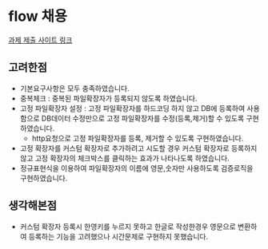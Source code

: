 # flow 채용

[과제 제출 사이트 링크](http://3.39.10.138:8088/)

## 고려한점
- 기본요구사항은 모두 충족하였습니다.
- 중복체크 : 중복된 파일확장자가 등록되지 않도록 하였습니다.
- 고정 파일확장자 설정 : 고정 파일확장자를 하드코딩 하지 않고 DB에 등록하여 사용함으로 DB데이터 수정만으로 고정 파일확장자를 수정(등록,제거)할 수 있도록 구현하였습니다.
  - http요청으로 고정 파일확장자를 등록, 제거할 수 있도록 구현하였습니다. 
- 고정 확장자를 커스텀 확장자로 추가하려고 시도할 경우 커스텀 확장자로 등록하지 않고 고정 확장자의 체크박스를 클릭하는 효과가 나타나도록 하였습니다.
- 정규표현식을 이용하여 파일확장자의 이름에 영문,숫자만 사용하도록 검증로직을 구현하였습니다.

## 생각해본점
- 커스텀 확장자 등록시 한영키를 누르지 못하고 한글로 작성한경우 영문으로 변환하여 등록하는 기능을 고려했으나 시간문제로 구현하지 못했습니다.
